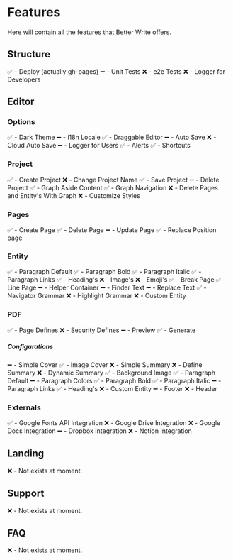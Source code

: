 # Features

Here will contain all the features that Better Write offers.

## Structure

✅ - Deploy (actually gh-pages)
➖ - Unit Tests
❌ - e2e Tests
❌ - Logger for Developers

## Editor

### Options

✅ - Dark Theme
➖ - i18n Locale
✅ - Draggable Editor
➖ - Auto Save
❌ - Cloud Auto Save
➖ - Logger for Users
✅ - Alerts
✅ - Shortcuts

### Project

✅ - Create Project
❌ - Change Project Name
✅ - Save Project
➖ - Delete Project
✅ - Graph Aside Content
✅ - Graph Navigation
❌ - Delete Pages and Entity's With Graph
❌ - Customize Styles

### Pages

✅ - Create Page
✅ - Delete Page
➖ - Update Page
✅ - Replace Position page

### Entity

✅ - Paragraph Default
✅ - Paragraph Bold
✅ - Paragraph Italic
✅ - Paragraph Links
✅ - Heading's
❌ - Image's
❌ - Emoji's
✅ - Break Page
✅ - Line Page
➖ - Helper Container
➖ - Finder Text
➖ - Replace Text
✅ - Navigator Grammar
❌ - Highlight Grammar
❌ - Custom Entity

### PDF

✅ - Page Defines
❌ - Security Defines
➖ - Preview
✅ - Generate

##### Configurations

➖ - Simple Cover
✅ - Image Cover
❌ - Simple Summary
❌ - Define Summary
❌ - Dynamic Summary
✅ - Background Image
✅ - Paragraph Default
➖ - Paragraph Colors
✅ - Paragraph Bold
✅ - Paragraph Italic
➖ - Paragraph Links
✅ - Heading's
❌ - Custom Entity
➖ - Footer
❌ - Header

### Externals

✅ - Google Fonts API Integration
❌ - Google Drive Integration
❌ - Google Docs Integration
➖ - Dropbox Integration
❌ - Notion Integration

## Landing

❌ - Not exists at moment.

## Support

❌ - Not exists at moment.

## FAQ

❌ - Not exists at moment.

